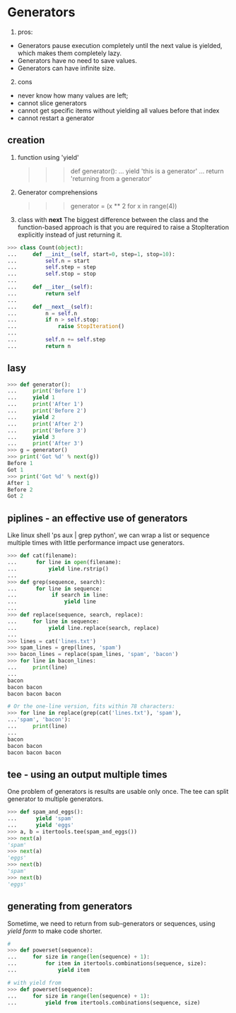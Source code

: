 # Generators
1. pros:
* Generators pause execution completely until the next value is yielded, which makes them completely lazy.
* Generators have no need to save values.
* Generators can have infinite size.

2. cons
* never know how many values are left;
* cannot slice generators
* cannot get specific items without yielding all values before that index
* cannot restart a generator

## creation
1. function using 'yield'

    >>> def generator():
    ...     yield 'this is a generator'
    ...     return 'returning from a generator'

2. Generator comprehensions

    >>> generator = (x ** 2 for x in range(4))

3. class with __next__
The biggest difference between the class and the function-based approach is that you are required to raise a StopIteration explicitly instead of just returning it.
```python
>>> class Count(object):
...     def __init__(self, start=0, step=1, stop=10):
...         self.n = start
...         self.step = step
...         self.stop = stop
...
...     def __iter__(self):
...         return self
...
...     def __next__(self):
...         n = self.n
...         if n > self.stop:
...             raise StopIteration()
...
...         self.n += self.step
...         return n
```

## lasy
```python
>>> def generator():
...     print('Before 1')
...     yield 1
...     print('After 1')
...     print('Before 2')
...     yield 2
...     print('After 2')
...     print('Before 3')
...     yield 3
...     print('After 3')
>>> g = generator()
>>> print('Got %d' % next(g))
Before 1
Got 1
>>> print('Got %d' % next(g))
After 1
Before 2
Got 2
```

## piplines - an effective use of generators
Like linux shell 'ps aux | grep python', we can wrap a list or sequence multiple times with little performance impact use generators.
```python
>>> def cat(filename):
...      for line in open(filename):
...          yield line.rstrip()
...
>>> def grep(sequence, search):
...      for line in sequence:
...           if search in line:
...               yield line
...
>>> def replace(sequence, search, replace):
...     for line in sequence:
...          yield line.replace(search, replace)
...
>>> lines = cat('lines.txt')
>>> spam_lines = grep(lines, 'spam')
>>> bacon_lines = replace(spam_lines, 'spam', 'bacon')
>>> for line in bacon_lines:
...     print(line)
...
bacon
bacon bacon
bacon bacon bacon

# Or the one-line version, fits within 78 characters:
>>> for line in replace(grep(cat('lines.txt'), 'spam'),
...'spam', 'bacon'):
...     print(line)
...
bacon
bacon bacon
bacon bacon bacon
```

## tee - using an output multiple times
One problem of generators is results are usable only once. The tee can split generator to multiple generators.
```python
>>> def spam_and_eggs():
...      yield 'spam'
...      yield 'eggs'
>>> a, b = itertools.tee(spam_and_eggs())
>>> next(a)
'spam'
>>> next(a)
'eggs'
>>> next(b)
'spam'
>>> next(b)
'eggs'
```
## generating from generators
Sometime, we need to return from sub-generators or sequences, using *yield form*  to make code shorter.
```python
# 
>>> def powerset(sequence):
...     for size in range(len(sequence) + 1):
...         for item in itertools.combinations(sequence, size):
...             yield item

# with yield from
>>> def powerset(sequence):
...     for size in range(len(sequence) + 1):
...         yield from itertools.combinations(sequence, size)
```

